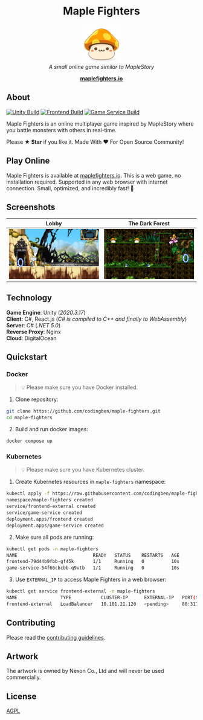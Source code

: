 <h1 align="center">Maple Fighters</h1>
<p align="center">
  <img src="docs/images/maplestory-icon.png" width="100px" height="100px"/>
  <br><i>A small online game similar to MapleStory</i><br>
</p>
<p align="center">
  <a href="http://maplefighters.io"><strong>maplefighters.io</strong></a>
  <br>
</p>

## About

[![Unity Build](https://github.com/codingben/maple-fighters/actions/workflows/unity-build.yml/badge.svg)](https://github.com/codingben/maple-fighters/actions/workflows/unity-build.yml)
[![Frontend Build](https://github.com/codingben/maple-fighters/actions/workflows/frontend-build.yml/badge.svg)](https://github.com/codingben/maple-fighters/actions/workflows/frontend-build.yml)
[![Game Service Build](https://github.com/codingben/maple-fighters/actions/workflows/game-service-build.yml/badge.svg)](https://github.com/codingben/maple-fighters/actions/workflows/game-service-build.yml)

Maple Fighters is an online multiplayer game inspired by MapleStory where you battle monsters with others in real-time.

Please **★ Star** if you like it. Made With :heart: For Open Source Community!

## Play Online

Maple Fighters is available at [maplefighters.io](http://maplefighters.io). This is a web game, no installation required. Supported in any web browser with internet connection. Small, optimized, and incredibly fast! 🚀

## Screenshots

| Lobby                             | The Dark Forest                             |
| --------------------------------- | ------------------------------------------- |
| <img src="docs/images/lobby.png"> | <img src="docs/images/the-dark-forest.png"> |

## Technology

**Game Engine**: Unity (_2020.3.17_)  
**Client**: C#, React.js (_C# is compiled to C++ and finally to WebAssembly_)  
**Server**: C# (_.NET 5.0_)  
**Reverse Proxy**: Nginx  
**Cloud**: DigitalOcean  

## Quickstart

### Docker

> 💡 Please make sure you have Docker installed.

1. Clone repository:

```bash
git clone https://github.com/codingben/maple-fighters.git
cd maple-fighters
```

2. Build and run docker images:

```bash
docker compose up
```

### Kubernetes

> 💡 Please make sure you have Kubernetes cluster.

1. Create Kubernetes resources in `maple-fighters` namespace:

```bash
kubectl apply -f https://raw.githubusercontent.com/codingben/maple-fighters/main/release/kubernetes-manifests.yaml
namespace/maple-fighters created
service/frontend-external created
service/game-service created
deployment.apps/frontend created
deployment.apps/game-service created
```

2. Make sure all pods are running:

```bash
kubectl get pods -n maple-fighters
NAME                            READY   STATUS    RESTARTS   AGE
frontend-79d44b9fbb-gf45k       1/1     Running   0          10s
game-service-54f66cbcbb-q9vtb   1/1     Running   0          10s
```

3. Use `EXTERNAL_IP` to access Maple Fighters in a web browser:

```bash
kubectl get service frontend-external -n maple-fighters
NAME                TYPE           CLUSTER-IP      EXTERNAL-IP   PORT(S)        AGE
frontend-external   LoadBalancer   10.101.21.120   <pending>     80:31765/TCP   10s
```

## Contributing

Please read the [contributing guidelines](CONTRIBUTING.md).

## Artwork

The artwork is owned by Nexon Co., Ltd and will never be used commercially.

## License

[AGPL](https://choosealicense.com/licenses/agpl-3.0/)
